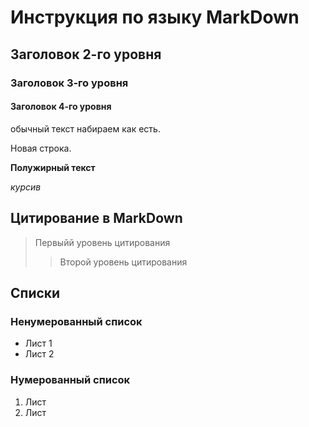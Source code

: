 # Инструкция по языку MarkDown

## Заголовок 2-го уровня

### Заголовок 3-го уровня

#### Заголовок 4-го уровня

обычный текст набираем как есть.

Новая строка.

**Полужирный текст**

*курсив*

## Цитирование в MarkDown
>Первыйй уровень цитирования
>>Второй уровень цитирования

## Списки
### Ненумерованный список
* Лист 1
* Лист 2

### Нумерованный список
1. Лист
2. Лист